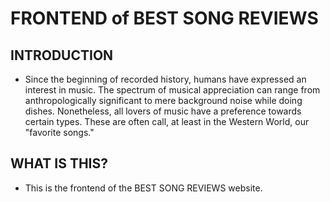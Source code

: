 # FRONTEND of BEST SONG REVIEWS

## INTRODUCTION

- Since the beginning of recorded history, humans have expressed an interest in music. The spectrum of musical appreciation can range from anthropologically significant to mere background noise while doing dishes. Nonetheless, all lovers of music have a preference towards certain types. These are often call, at least in the Western World, our "favorite songs."

## WHAT IS THIS?
- This is the frontend of the BEST SONG REVIEWS website.
